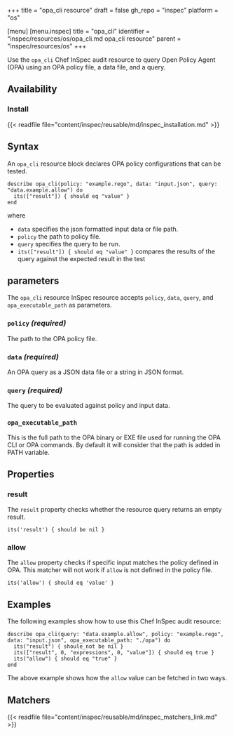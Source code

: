 +++
title = "opa_cli resource"
draft = false
gh_repo = "inspec"
platform = "os"

[menu]
  [menu.inspec]
    title = "opa_cli"
    identifier = "inspec/resources/os/opa_cli.md opa_cli resource"
    parent = "inspec/resources/os"
+++

Use the `opa_cli` Chef InSpec audit resource to query Open Policy Agent (OPA) using an OPA policy file, a data file, and a query.

## Availability

### Install

{{< readfile file="content/inspec/reusable/md/inspec_installation.md" >}}

## Syntax

An `opa_cli` resource block declares OPA policy configurations that can be tested.

    describe opa_cli(policy: "example.rego", data: "input.json", query: "data.example.allow") do
      its(["result"]) { should eq "value" }
    end

where

- `data` specifies the json formatted input data or file path.
- `policy` the path to policy file.
- `query` specifies the query to be run.
- `its(["result"]) { should eq "value" }` compares the results of the query against the expected result in the test

## parameters

The `opa_cli` resource InSpec resource accepts `policy`, `data`, `query`, and `opa_executable_path` as parameters.

### `policy` _(required)_

The path to the OPA policy file.

### `data` _(required)_

An OPA query as a JSON data file or a string in JSON format.

### `query` _(required)_

The query to be evaluated against policy and input data.

### `opa_executable_path`

This is the full path to the OPA binary or EXE file used for running the OPA CLI or OPA commands. By default it will consider that the path is added in PATH variable.

## Properties

### result

The `result` property checks whether the resource query returns an empty result.

    its('result') { should be nil }

### allow

The `allow` property checks if specific input matches the policy defined in OPA. This matcher will not work if `allow` is not defined in the policy file.

    its('allow') { should eq 'value' }

## Examples

The following examples show how to use this Chef InSpec audit resource:

    describe opa_cli(query: "data.example.allow", policy: "example.rego", data: "input.json", opa_executable_path: "./opa") do
      its("result") { shoule_not be nil }
      its(["result", 0, "expressions", 0, "value"]) { should eq true }
      its("allow") { should eq "true" }
    end

The above example shows how the `allow` value can be fetched in two ways.

## Matchers

{{< readfile file="content/inspec/reusable/md/inspec_matchers_link.md" >}}
